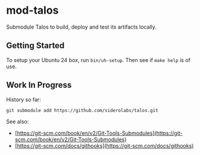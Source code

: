 # mod-talos
Submodule Talos to build, deploy and test its artifacts locally.

## Getting Started

To setup your Ubuntu 24 box, run `bin/uh-setup`. Then see if `make help` is of use.

## Work In Progress

History so far:

```
git submodule add https://github.com/siderolabs/talos.git
```

See also:

- [https://git-scm.com/book/en/v2/Git-Tools-Submodules](https://git-scm.com/book/en/v2/Git-Tools-Submodules)
- [https://git-scm.com/docs/githooks](https://git-scm.com/docs/githooks)
